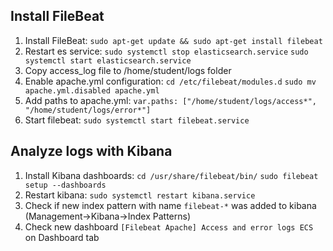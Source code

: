 ## Install FileBeat
1. Install FileBeat:
    `sudo apt-get update && sudo apt-get install filebeat`
2. Restart es service:
    `sudo systemctl stop elasticsearch.service`
    `sudo systemctl start elasticsearch.service`
3. Copy access_log file to /home/student/logs folder
4. Enable apache.yml configuration:
    `cd /etc/filebeat/modules.d`
    `sudo mv apache.yml.disabled apache.yml`
5. Add paths to apache.yml:
    `var.paths: ["/home/student/logs/access*", "/home/student/logs/error*"]`
6. Start filebeat:
    `sudo systemctl start filebeat.service`

## Analyze logs with Kibana
1. Install Kibana dashboards:
    `cd /usr/share/filebeat/bin/`
    `sudo filebeat setup --dashboards`
2. Restart kibana:
    `sudo systemctl restart kibana.service`
3. Check if new index pattern with name `filebeat-*` was added to kibana (Management->Kibana->Index Patterns)
4. Check new dashboard `[Filebeat Apache] Access and error logs ECS` on Dashboard tab